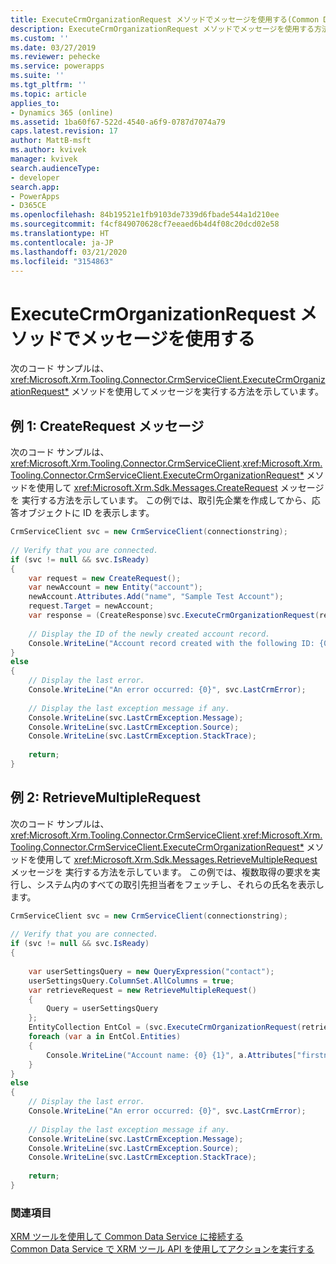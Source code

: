 ```yaml
---
title: ExecuteCrmOrganizationRequest メソッドでメッセージを使用する(Common Data Service)| Microsoft Docs
description: ExecuteCrmOrganizationRequest メソッドでメッセージを使用する方法について説明します。 サンプルは、CrmServiceClient.String) メソッドを使用して CreateRequest および RetrieveMultipleRequest メッセージを実行する方法について示しています。
ms.custom: ''
ms.date: 03/27/2019
ms.reviewer: pehecke
ms.service: powerapps
ms.suite: ''
ms.tgt_pltfrm: ''
ms.topic: article
applies_to:
- Dynamics 365 (online)
ms.assetid: 1ba60f67-522d-4540-a6f9-0787d7074a79
caps.latest.revision: 17
author: MattB-msft
ms.author: kvivek
manager: kvivek
search.audienceType:
- developer
search.app:
- PowerApps
- D365CE
ms.openlocfilehash: 84b19521e1fb9103de7339d6fbade544a1d210ee
ms.sourcegitcommit: f4cf849070628cf7eeaed6b4d4f08c20dcd02e58
ms.translationtype: HT
ms.contentlocale: ja-JP
ms.lasthandoff: 03/21/2020
ms.locfileid: "3154863"
---
```

# <a name="use-messages-with-the-executecrmorganizationrequest-method"></a>ExecuteCrmOrganizationRequest メソッドでメッセージを使用する
  
次のコード サンプルは、<xref:Microsoft.Xrm.Tooling.Connector.CrmServiceClient.ExecuteCrmOrganizationRequest*> メソッドを使用してメッセージを実行する方法を示しています。  
  
## <a name="example-1-createrequest-message"></a>例 1: CreateRequest メッセージ  

 次のコード サンプルは、<xref:Microsoft.Xrm.Tooling.Connector.CrmServiceClient>.<xref:Microsoft.Xrm.Tooling.Connector.CrmServiceClient.ExecuteCrmOrganizationRequest*> メソッドを使用して <xref:Microsoft.Xrm.Sdk.Messages.CreateRequest> メッセージを 実行する方法を示しています。 この例では、取引先企業を作成してから、応答オブジェクトに ID を表示します。  
  
```csharp 
CrmServiceClient svc = new CrmServiceClient(connectionstring);  
  
// Verify that you are connected.  
if (svc != null && svc.IsReady)  
{  
    var request = new CreateRequest();  
    var newAccount = new Entity("account");  
    newAccount.Attributes.Add("name", "Sample Test Account");  
    request.Target = newAccount;  
    var response = (CreateResponse)svc.ExecuteCrmOrganizationRequest(request);  
  
    // Display the ID of the newly created account record.  
    Console.WriteLine("Account record created with the following ID: {0}", response.id.ToString());  
}  
else  
{  
    // Display the last error.  
    Console.WriteLine("An error occurred: {0}", svc.LastCrmError);  
  
    // Display the last exception message if any.  
    Console.WriteLine(svc.LastCrmException.Message);  
    Console.WriteLine(svc.LastCrmException.Source);  
    Console.WriteLine(svc.LastCrmException.StackTrace);  
  
    return;  
}  
```  
  
## <a name="example-2-retrievemultiplerequest"></a>例 2: RetrieveMultipleRequest  

 次のコード サンプルは、<xref:Microsoft.Xrm.Tooling.Connector.CrmServiceClient>.<xref:Microsoft.Xrm.Tooling.Connector.CrmServiceClient.ExecuteCrmOrganizationRequest*> メソッドを使用して <xref:Microsoft.Xrm.Sdk.Messages.RetrieveMultipleRequest> メッセージを 実行する方法を示しています。 この例では、複数取得の要求を実行し、システム内のすべての取引先担当者をフェッチし、それらの氏名を表示します。  
  
```csharp  
CrmServiceClient svc = new CrmServiceClient(connectionstring);  
  
// Verify that you are connected.  
if (svc != null && svc.IsReady)  
{  
  
    var userSettingsQuery = new QueryExpression("contact");  
    userSettingsQuery.ColumnSet.AllColumns = true;  
    var retrieveRequest = new RetrieveMultipleRequest()  
    {  
        Query = userSettingsQuery  
    };  
    EntityCollection EntCol = (svc.ExecuteCrmOrganizationRequest(retrieveRequest) as RetrieveMultipleResponse).EntityCollection;  
    foreach (var a in EntCol.Entities)  
    {  
        Console.WriteLine("Account name: {0} {1}", a.Attributes["firstname"], a.Attributes["lastname"]);  
    }  
}  
else  
{  
    // Display the last error.  
    Console.WriteLine("An error occurred: {0}", svc.LastCrmError);  
  
    // Display the last exception message if any.  
    Console.WriteLine(svc.LastCrmException.Message);  
    Console.WriteLine(svc.LastCrmException.Source);  
    Console.WriteLine(svc.LastCrmException.StackTrace);  
  
    return;  
}  
```  
  
### <a name="see-also"></a>関連項目  

[XRM ツールを使用して Common Data Service に接続する](use-crmserviceclient-constructors-connect.md)<br />
[Common Data Service で XRM ツール API を使用してアクションを実行する](use-xrm-tooling-execute-actions.md)

